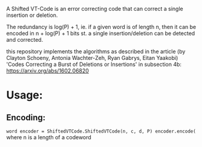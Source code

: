 A Shifted VT-Code is an error correcting code that can correct a single insertion or deletion.

The redundancy is log(P) + 1, ie. if a given word is of length n, then it can be encoded in n + log(P) + 1 bits st. a single insertion/deletion can be detected and corrected.

this repository implements the algorithms as described in the article (by Clayton Schoeny, Antonia Wachter-Zeh, Ryan Gabrys, Eitan Yaakobi) 'Codes Correcting a Burst of Deletions or Insertions' in subsection 4b: https://arxiv.org/abs/1602.06820

# Usage:

## Encoding:
`word
encoder = ShiftedVTCode.ShiftedVTCode(n, c, d, P)
encoder.encode(` where n is a length of a codeword
